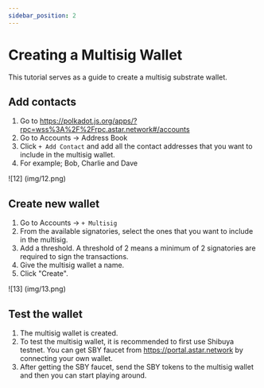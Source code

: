 ```yaml
---
sidebar_position: 2
---
```


# Creating a Multisig Wallet

This tutorial serves as a guide to create a multisig substrate wallet.

## Add contacts

1. Go to <https://polkadot.js.org/apps/?rpc=wss%3A%2F%2Frpc.astar.network#/accounts>
2. Go to Accounts -> Address Book
3. Click `+ Add Contact` and add all the contact addresses that you want to include in the multisig wallet.
4. For example; Bob, Charlie and Dave

![12] (img/12.png)

## Create new wallet

1. Go to Accounts -> `+ Multisig`
2. From the available signatories, select the ones that you want to include in the multisig.
3. Add a threshold. A threshold of 2 means a minimum of 2 signatories are required to sign the transactions.
4. Give the multisig wallet a name.
5. Click "Create".

![13] (img/13.png)

## Test the wallet

1. The multisig wallet is created.
2. To test the multisig wallet, it is recommended to first use Shibuya testnet. You can get SBY faucet from <https://portal.astar.network> by connecting your own wallet.
3. After getting the SBY faucet, send the SBY tokens to the multisig wallet and then you can start playing around.
